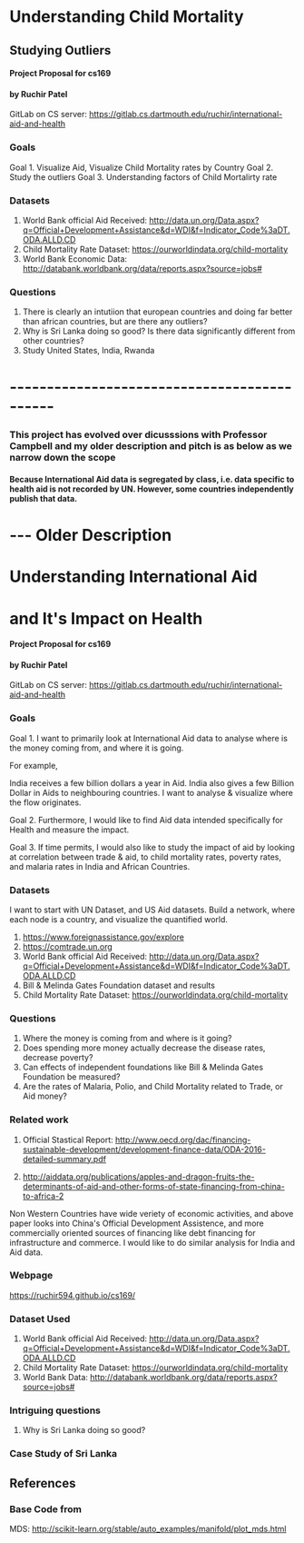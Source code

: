 # Understanding Child Mortality
## Studying Outliers


#### Project Proposal for cs169
#### by Ruchir Patel

GitLab on CS server: https://gitlab.cs.dartmouth.edu/ruchir/international-aid-and-health

### Goals

Goal 1. Visualize Aid, Visualize Child Mortality rates by Country
Goal 2. Study the outliers
Goal 3. Understanding factors of Child Mortalirty rate

### Datasets

1. World Bank official Aid Received: http://data.un.org/Data.aspx?q=Official+Development+Assistance&d=WDI&f=Indicator_Code%3aDT.ODA.ALLD.CD
2. Child Mortality Rate Dataset: https://ourworldindata.org/child-mortality
3. World Bank Economic Data: http://databank.worldbank.org/data/reports.aspx?source=jobs#

### Questions

1. There is clearly an intutiion that european countries and doing far better than african countries, but are there any outliers?
2. Why is Sri Lanka doing so good? Is there data significantly different from other countries?
3. Study United States, India, Rwanda


# --------------------------------------------
### This project has evolved over dicusssions with Professor Campbell and my older description and pitch is as below as we narrow down the scope
#### Because International Aid data is segregated by class, i.e. data specific to health aid is not recorded by UN. However, some countries independently publish that data.
# --- Older Description


# Understanding International Aid
# and It's Impact on Health

#### Project Proposal for cs169
#### by Ruchir Patel

GitLab on CS server: https://gitlab.cs.dartmouth.edu/ruchir/international-aid-and-health

### Goals

Goal 1. I want to primarily look at International Aid data to analyse where is the money coming from, and where it is going.


For example,

India receives a few billion dollars a year in Aid. India also gives a few Billion Dollar in Aids to neighbouring countries. I want to analyse & visualize where the flow originates.

Goal 2. Furthermore, I would like to find Aid data intended specifically for Health and measure the impact.

Goal 3. If time permits, I would also like to study the impact of aid by looking at correlation between trade & aid, to child mortality rates, poverty rates, and malaria rates in India and African Countries.

### Datasets

I want to start with UN Dataset, and US Aid datasets. Build a network, where each node is a country, and visualize the quantified world.

1. https://www.foreignassistance.gov/explore
2. https://comtrade.un.org
3. World Bank official Aid Received: http://data.un.org/Data.aspx?q=Official+Development+Assistance&d=WDI&f=Indicator_Code%3aDT.ODA.ALLD.CD
4. Bill & Melinda Gates Foundation dataset and results
5. Child Mortality Rate Dataset: https://ourworldindata.org/child-mortality

### Questions

1. Where the money is coming from and where is it going?
2. Does spending more money actually decrease the disease rates, decrease poverty?
3. Can effects of independent foundations like Bill & Melinda Gates Foundation be measured?
4. Are the rates of Malaria, Polio, and Child Mortality related to Trade, or Aid money?

### Related work

1. Official Stastical Report: http://www.oecd.org/dac/financing-sustainable-development/development-finance-data/ODA-2016-detailed-summary.pdf

2. http://aiddata.org/publications/apples-and-dragon-fruits-the-determinants-of-aid-and-other-forms-of-state-financing-from-china-to-africa-2

Non Western Countries have wide veriety of economic activities, and above paper looks into China's Official Development Assistence, and more commercially oriented sources of financing like debt financing for infrastructure and commerce. I would like to do similar analysis for India and Aid data.

### Webpage

https://ruchir594.github.io/cs169/


### Dataset Used

1. World Bank official Aid Received: http://data.un.org/Data.aspx?q=Official+Development+Assistance&d=WDI&f=Indicator_Code%3aDT.ODA.ALLD.CD
2. Child Mortality Rate Dataset: https://ourworldindata.org/child-mortality
3. World Bank Data: http://databank.worldbank.org/data/reports.aspx?source=jobs#

### Intriguing questions

1. Why is Sri Lanka doing so good?

### Case Study of Sri Lanka



## References

### Base Code from

MDS: http://scikit-learn.org/stable/auto_examples/manifold/plot_mds.html

